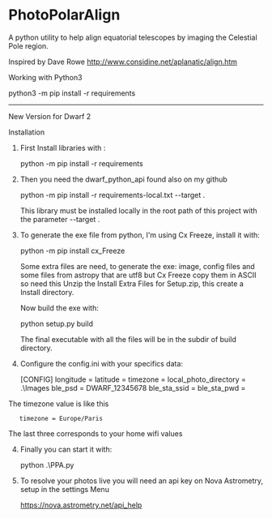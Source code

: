 # PhotoPolarAlign
A python utility to help align equatorial telescopes by imaging the Celestial Pole region.

Inspired by Dave Rowe http://www.considine.net/aplanatic/align.htm

Working with Python3

python3 -m pip install -r requirements

-----------------------------------------
New Version for Dwarf 2

Installation

 1. First Install libraries with : 
  
      python -m pip install -r requirements

 2. Then you need the dwarf_python_api found also on my github

      python -m pip install -r requirements-local.txt --target .

    This library must be installed locally in the root path of this project with the parameter --target .

 4. To generate the exe file from python, I'm using Cx Freeze, install it with:

       python -m pip install cx_Freeze
     
    Some extra files are need, to generate the exe: image, config files and some files from astropy
    that are utf8 but Cx Freeze copy them in ASCII so need this
    Unzip the Install Extra Files for Setup.zip, this create a Install directory.

    Now build the exe with:

      python setup.py build

    The final executable with all the files will be in the subdir of build directory.

 3. Configure the config.ini with your specifics data:

      [CONFIG]
      longitude = 
      latitude = 
      timezone = 
      local_photo_directory = .\Images
      ble_psd = DWARF_12345678
      ble_sta_ssid = 
      ble_sta_pwd = 

   The timezone value is like this

       timezone = Europe/Paris

   The last three corresponds to your home wifi values

 4. Finally you can start it with:

      python .\PPA.py
 
 5. To resolve your photos live you will need an api key on Nova Astrometry, setup in the settings Menu

      https://nova.astrometry.net/api_help